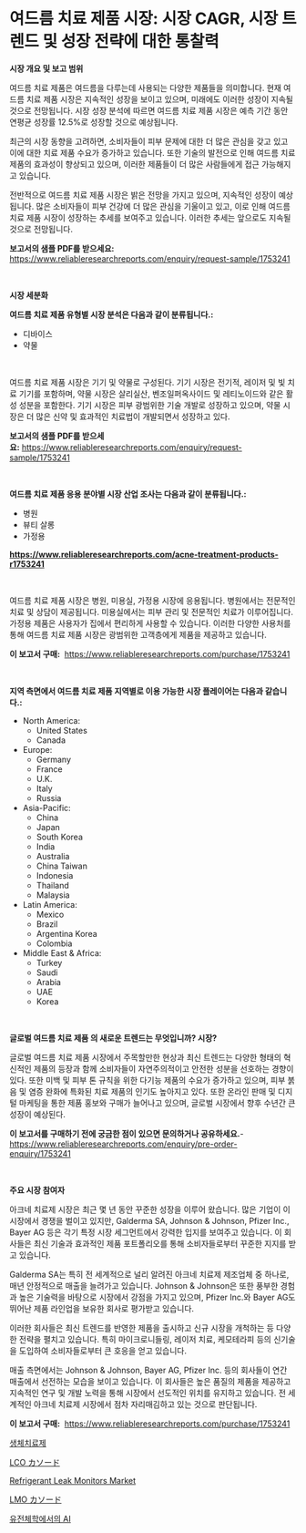 <p><h1>여드름 치료 제품 시장: 시장 CAGR, 시장 트렌드 및 성장 전략에 대한 통찰력</h1></p><p><strong>시장 개요 및 보고 범위</strong></p>
<p><p>여드름 치료 제품은 여드름을 다루는데 사용되는 다양한 제품들을 의미합니다. 현재 여드름 치료 제품 시장은 지속적인 성장을 보이고 있으며, 미래에도 이러한 성장이 지속될 것으로 전망됩니다. 시장 성장 분석에 따르면 여드름 치료 제품 시장은 예측 기간 동안 연평균 성장률 12.5%로 성장할 것으로 예상됩니다. </p><p>최근의 시장 동향을 고려하면, 소비자들이 피부 문제에 대한 더 많은 관심을 갖고 있고 이에 대한 치료 제품 수요가 증가하고 있습니다. 또한 기술의 발전으로 인해 여드름 치료 제품의 효과성이 향상되고 있으며, 이러한 제품들이 더 많은 사람들에게 접근 가능해지고 있습니다.</p><p>전반적으로 여드름 치료 제품 시장은 밝은 전망을 가지고 있으며, 지속적인 성장이 예상됩니다. 많은 소비자들이 피부 건강에 더 많은 관심을 기울이고 있고, 이로 인해 여드름 치료 제품 시장이 성장하는 추세를 보여주고 있습니다. 이러한 추세는 앞으로도 지속될 것으로 전망됩니다.</p></p>
<p><strong>보고서의 샘플 PDF를 받으세요:</strong> <a href="https://www.reliableresearchreports.com/enquiry/request-sample/1753241">https://www.reliableresearchreports.com/enquiry/request-sample/1753241</a></p>
<p>&nbsp;</p>
<p><strong>시장 세분화</strong></p>
<p><strong>여드름 치료 제품 유형별 시장 분석은 다음과 같이 분류됩니다.:</strong></p>
<p><ul><li>디바이스</li><li>약물</li></ul></p>
<p>&nbsp;</p>
<p><p>여드름 치료 제품 시장은 기기 및 약물로 구성된다. 기기 시장은 전기적, 레이저 및 빛 치료 기기를 포함하며, 약물 시장은 살리실산, 벤조일퍼옥사이드 및 레티노이드와 같은 활성 성분을 포함한다. 기기 시장은 피부 광범위한 기술 개발로 성장하고 있으며, 약물 시장은 더 많은 신약 및 효과적인 치료법이 개발되면서 성장하고 있다.</p></p>
<p><strong>보고서의 샘플 PDF를 받으세요:</strong>&nbsp;<a href="https://www.reliableresearchreports.com/enquiry/request-sample/1753241">https://www.reliableresearchreports.com/enquiry/request-sample/1753241</a></p>
<p>&nbsp;</p>
<p><strong> 여드름 치료 제품 응용 분야별 시장 산업 조사는 다음과 같이 분류됩니다.:</strong></p>
<p><ul><li>병원</li><li>뷰티 살롱</li><li>가정용</li></ul></p>
<p><strong><a href="https://www.reliableresearchreports.com/acne-treatment-products-r1753241">https://www.reliableresearchreports.com/acne-treatment-products-r1753241</a></strong></p>
<p>&nbsp;</p>
<p><p>여드름 치료 제품 시장은 병원, 미용실, 가정용 시장에 응용됩니다. 병원에서는 전문적인 치료 및 상담이 제공됩니다. 미용실에서는 피부 관리 및 전문적인 치료가 이루어집니다. 가정용 제품은 사용자가 집에서 편리하게 사용할 수 있습니다. 이러한 다양한 사용처를 통해 여드름 치료 제품 시장은 광범위한 고객층에게 제품을 제공하고 있습니다.</p></p>
<p><strong>이 보고서 구매:</strong>&nbsp; <a href="https://www.reliableresearchreports.com/purchase/1753241">https://www.reliableresearchreports.com/purchase/1753241</a></p>
<p>&nbsp;</p>
<p><strong>지역 측면에서 여드름 치료 제품 지역별로 이용 가능한 시장 플레이어는 다음과 같습니다.:</strong></p>
<p><ul>
    <li>
        North America:
        <ul>
            <li>United States</li>
            <li>Canada</li>
        </ul>
    </li>
    <li>
        Europe:
        <ul>
            <li>Germany</li>
            <li>France</li>
            <li>U.K.</li>
            <li>Italy</li>
            <li>Russia</li>
        </ul>
    </li>
    <li>
        Asia-Pacific:
        <ul>
            <li>China</li>
            <li>Japan</li>
            <li>South Korea</li>
            <li>India</li>
            <li>Australia</li>
            <li>China Taiwan</li>
            <li>Indonesia</li>
            <li>Thailand</li>
            <li>Malaysia</li>
        </ul>
    </li>
    <li>
        Latin America:
        <ul>
            <li>Mexico</li>
            <li>Brazil</li>
            <li>Argentina Korea</li>
            <li>Colombia</li>
        </ul>
    </li>
    <li>
        Middle East & Africa:
        <ul>
            <li>Turkey</li>
            <li>Saudi</li>
            <li>Arabia</li>
            <li>UAE</li>
            <li>Korea</li>
        </ul>
    </li>
    </ul></p>
<p>&nbsp;</p>
<p><strong>글로벌 여드름 치료 제품 의 새로운 트렌드는 무엇입니까? 시장?</strong></p>
<p><p>글로벌 여드름 치료 제품 시장에서 주목할만한 현상과 최신 트렌드는 다양한 형태의 혁신적인 제품의 등장과 함께 소비자들이 자연주의적이고 안전한 성분을 선호하는 경향이 있다. 또한 미백 및 피부 톤 규칙을 위한 다기능 제품의 수요가 증가하고 있으며, 피부 붉음 및 염증 완화에 특화된 치료 제품의 인기도 높아지고 있다. 또한 온라인 판매 및 디지털 마케팅을 통한 제품 홍보와 구매가 늘어나고 있으며, 글로벌 시장에서 향후 수년간 큰 성장이 예상된다.</p></p>
<p><strong>이 보고서를 구매하기 전에 궁금한 점이 있으면 문의하거나 공유하세요.</strong>- <a href="https://www.reliableresearchreports.com/enquiry/pre-order-enquiry/1753241">https://www.reliableresearchreports.com/enquiry/pre-order-enquiry/1753241</a></p>
<p>&nbsp;</p>
<p><strong>주요 시장 참여자</strong></p>
<p><p>아크네 치료제 시장은 최근 몇 년 동안 꾸준한 성장을 이루어 왔습니다. 많은 기업이 이 시장에서 경쟁을 벌이고 있지만, Galderma SA, Johnson & Johnson, Pfizer Inc., Bayer AG 등은 각기 특정 시장 세그먼트에서 강력한 입지를 보여주고 있습니다. 이 회사들은 최신 기술과 효과적인 제품 포트폴리오를 통해 소비자들로부터 꾸준한 지지를 받고 있습니다.</p><p>Galderma SA는 특히 전 세계적으로 널리 알려진 아크네 치료제 제조업체 중 하나로, 매년 안정적으로 매출을 늘려가고 있습니다. Johnson & Johnson은 또한 풍부한 경험과 높은 기술력을 바탕으로 시장에서 강점을 가지고 있으며, Pfizer Inc.와 Bayer AG도 뛰어난 제품 라인업을 보유한 회사로 평가받고 있습니다.</p><p>이러한 회사들은 최신 트렌드를 반영한 제품을 출시하고 신규 시장을 개척하는 등 다양한 전략을 펼치고 있습니다. 특히 마이크로니들링, 레이저 치료, 케모테라피 등의 신기술을 도입하여 소비자들로부터 큰 호응을 얻고 있습니다.</p><p>매출 측면에서는 Johnson & Johnson, Bayer AG, Pfizer Inc. 등의 회사들이 연간 매출에서 선전하는 모습을 보이고 있습니다. 이 회사들은 높은 품질의 제품을 제공하고 지속적인 연구 및 개발 노력을 통해 시장에서 선도적인 위치를 유지하고 있습니다. 전 세계적인 아크네 치료제 시장에서 점차 자리매김하고 있는 것으로 판단됩니다.</p></p>
<p><strong>이 보고서 구매:</strong>&nbsp;&nbsp;<a href="https://www.reliableresearchreports.com/purchase/1753241">https://www.reliableresearchreports.com/purchase/1753241</a></p>
<p><p><a href="https://github.com/vsoq0zknh59/Market-Research-Report-List-1/blob/main/445020625895.md">생체치료제</a></p><p><a href="https://github.com/bevdtkn4419963/Market-Research-Report-List-1/blob/main/564321328449.md">LCO カソード</a></p><p><a href="https://github.com/globismark/Market-Research-Report-List-2/blob/main/refrigerant-leak-monitors-market.md">Refrigerant Leak Monitors Market</a></p><p><a href="https://github.com/MosesSpinka1914/Market-Research-Report-List-1/blob/main/947087928450.md">LMO カソード</a></p><p><a href="https://github.com/Tristiarton768456/Market-Research-Report-List-1/blob/main/109517725896.md">유전체학에서의 AI</a></p></p>